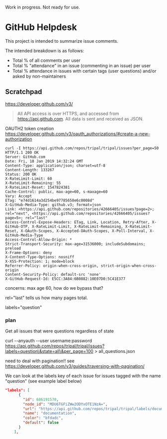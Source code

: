 
Work in progress.  Not ready for use.

# GitHub Helpdesk

This project is intended to summarize issue comments.

The intended breakdown is as follows:

* Total % of all comments per user
* Total % "attendance" in an issue (commenting in an issue) per user
* Total % attendance in issues with certain tags (user questions) and/or asked by non-maintainers


## Scratchpad

https://developer.github.com/v3/

>All API access is over HTTPS, and accessed from https://api.github.com. All data is sent and received as JSON.


OAUTH2 token creation
https://developer.github.com/v3/oauth_authorizations/#create-a-new-authorization


```shell
curl -I https://api.github.com/repos/tripal/tripal/issues?per_page=50
HTTP/1.1 200 OK
Server: GitHub.com
Date: Fri, 18 Jan 2019 14:32:24 GMT
Content-Type: application/json; charset=utf-8
Content-Length: 133267
Status: 200 OK
X-RateLimit-Limit: 60
X-RateLimit-Remaining: 55
X-RateLimit-Reset: 1547824381
Cache-Control: public, max-age=60, s-maxage=60
Vary: Accept
ETag: "e74d1614a3d254be97785658e6c0008d"
X-GitHub-Media-Type: github.v3; format=json
Link: <https://api.github.com/repositories/42666405/issues?page=2>; rel="next", <https://api.github.com/repositories/42666405/issues?page=5>; rel="last"
Access-Control-Expose-Headers: ETag, Link, Location, Retry-After, X-GitHub-OTP, X-RateLimit-Limit, X-RateLimit-Remaining, X-RateLimit-Reset, X-OAuth-Scopes, X-Accepted-OAuth-Scopes, X-Poll-Interval, X-GitHub-Media-Type
Access-Control-Allow-Origin: *
Strict-Transport-Security: max-age=31536000; includeSubdomains; preload
X-Frame-Options: deny
X-Content-Type-Options: nosniff
X-XSS-Protection: 1; mode=block
Referrer-Policy: origin-when-cross-origin, strict-origin-when-cross-origin
Content-Security-Policy: default-src 'none'
X-GitHub-Request-Id: E5CC:3A84:6B0882:10E07D0:5C41E377
```

concerns: max age 60, how do we bypass that?

rel="last" tells us how many pages total.

labels="question"


### plan

Get all issues that were questions regardless of state

curl --anyauth --user username:password https://api.github.com/repos/tripal/tripal/issues?labels=question\&state=all\&per_page=100  > all_questions.json

need to deal with pagination!!  see https://developer.github.com/v3/guides/traversing-with-pagination/


We can look at the labels key of each issue for issues tagged with the name "question" (see example label below)

```json
"labels": [
      {
        "id": 686191570,
        "node_id": "MDU6TGFiZWw2ODYxOTE1NzA=",
        "url": "https://api.github.com/repos/tripal/tripal/labels/documentation",
        "name": "documentation",
        "color": "bfdadc",
        "default": false
      }
    ],

```

